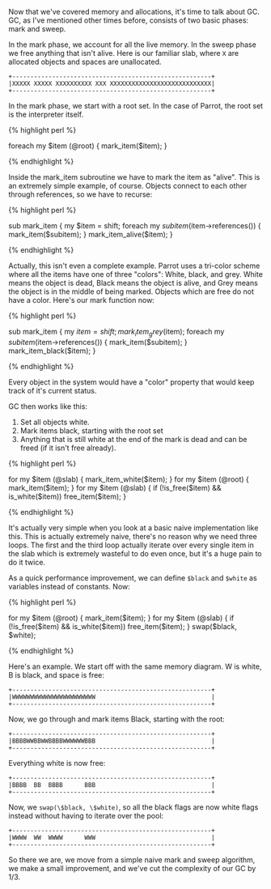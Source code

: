 Now that we've covered memory and allocations, it's time to talk about GC.
GC, as I've mentioned other times before, consists of two basic phases: mark
and sweep.

In the mark phase, we account for all the live memory. In the sweep phase we
free anything that isn't alive. Here is our familiar slab, where `X` are
allocated objects and spaces are unallocated.

    +-------------------------------------------------------+
    |XXXXX XXXXX XXXXXXXXXX XXX XXXXXXXXXXXXXXXXXXXXXXXXXXXX|
    +-------------------------------------------------------+

In the mark phase, we start with a root set. In the case of Parrot, the root
set is the interpreter itself.

{% highlight perl %}

foreach my $item (@root) {
    mark_item($item);
}

{% endhighlight %}

Inside the mark_item subroutine we have to mark the item as "alive". This is
an extremely simple example, of course. Objects connect to each other
through references, so we have to recurse:

{% highlight perl %}

sub mark_item {
    my $item = shift;
    foreach my $subitem ($item->references()) {
        mark_item($subitem);
    }
    mark_item_alive($item);
}

{% endhighlight %}

Actually, this isn't even a complete example. Parrot uses a tri-color scheme
where all the items have one of three "colors": White, black, and grey. White
means the object is dead, Black means the object is alive, and Grey means the
object is in the middle of being marked. Objects which are free do not have
a color. Here's our mark function now:

{% highlight perl %}

sub mark_item {
    my $item = shift;
    mark_item_grey($item);
    foreach my $subitem ($item->references()) {
        mark_item($subitem);
    }
    mark_item_black($item);
}

{% endhighlight %}

Every object in the system would have a "color" property that would keep track
of it's current status.

GC then works like this:
1. Set all objects white.
2. Mark items black, starting with the root set
3. Anything that is still white at the end of the mark is dead and can be
   freed (if it isn't free already).

{% highlight perl %}

for my $item (@slab) {
    mark_item_white($item);
}
for my $item (@root) {
    mark_item($item);
}
for my $item (@slab) {
    if (!is_free($item) && is_white($item))
        free_item($item);
}

{% endhighlight %}

It's actually very simple when you look at a basic naive implementation like
this. This is actually extremely naive, there's no reason why we need three
loops. The first and the third loop actually iterate over every single item
in the slab which is extremely wasteful to do even once, but it's a huge
pain to do it twice.

As a quick performance improvement, we can define `$black` and `$white` as
variables instead of constants. Now:


{% highlight perl %}

for my $item (@root) {
    mark_item($item);
}
for my $item (@slab) {
    if (!is_free($item) && is_white($item))
        free_item($item);
}
swap(\$black, \$white);

{% endhighlight %}

Here's an example. We start off with the same memory diagram. W is white,
B is black, and space is free:

    +-------------------------------------------------------+
    |WWWWWWWWWWWWWWWWWWWWWWW                                |
    +-------------------------------------------------------+

Now, we go through and mark items Black, starting with the root:

    +-------------------------------------------------------+
    |BBBBWWBBWWBBBBWWWWWWBBB                                |
    +-------------------------------------------------------+

Everything white is now free:

    +-------------------------------------------------------+
    |BBBB  BB  BBBB      BBB                                |
    +-------------------------------------------------------+

Now, we `swap(\$black, \$white)`, so all the black flags are now white flags
instead without having to iterate over the pool:

    +-------------------------------------------------------+
    |WWWW  WW  WWWW      WWW                                |
    +-------------------------------------------------------+

So there we are, we move from a simple naive mark and sweep algorithm, we
make a small improvement, and we've cut the complexity of our GC by 1/3.

